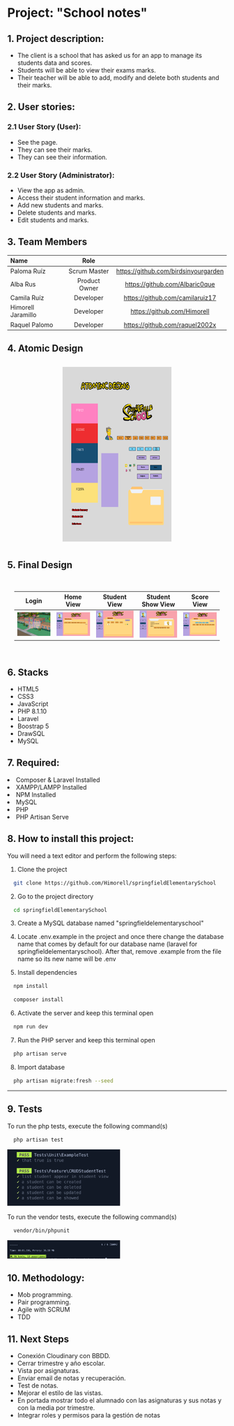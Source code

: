 <h1>Project: "School notes"</h1>

<h2>1. Project description:</h2>
<ul>
<li>The client is a school that has asked us for an app to manage its students data and scores.</li>
<li>Students will be able to view their exams marks.</li>
<li>Their teacher will be able to add, modify and delete both students and their marks.</li>
</ul>

<h2>2. User stories:</h2>

<h3>2.1 User Story (User):</h3>
<ul>
<li>See the page.</li>
<li>They can see their marks.</li>
<li>They can see their information.</li>
</ul>

<h3>2.2 User Story (Administrator):</h3>
<ul>
<li>View the app as admin.</li>
<li>Access their student information and marks.</li>
<li>Add new students and marks.</li>
<li>Delete students and marks.</li>
<li>Edit students and marks.</li>
</ul>



## 3. Team Members

| Name | Role | |
| :--- | :---: | :---: |
| Paloma Ruíz |  Scrum Master | https://github.com/birdsinyourgarden |
| Alba Rus | Product Owner | https://github.com/Albaric0que |
| Camila Ruíz  | Developer | https://github.com/camilaruiz17 |
| Himorell Jaramillo | Developer | https://github.com/Himorell |
| Raquel Palomo | Developer| https://github.com/raquel2002x|


<h2>4. Atomic Design</h2> 
<div style="display:flex; flex-wrap:wrap; justify-content:center; margin:auto">
<img style="width:250px; height:400px; margin:12px" src="public/css/img/imageAtomicD.png" alt="Atomic Design"/>
</div>

<h2>5. Final Design</h2> 
<div style="heigth:auto; display:flex; flex-wrap:wrap; justify-content:center; padding:1rem">

| Login |  Home View |  Student View |  Student Show View | Score View |
| --- | --- | --- | --- | --- |
| <img style="width:150px;" src="public/css/img/imageLogin.png" alt="Login"/> | <img style="width:150px;" src="public/css/img/homeView.png" alt=""/> | <img style="width:150px;" src="public/css/img/studentView.png" alt=""/> |  <img style="width:150px;" src="public/css/img/studentShowView.png"/> | <img style="width:150px;" src="public/css/img/scoreView2.png"/> |

</div>


<h2>6. Stacks</h2>
<ul>
<li>HTML5</li>
<li>CSS3</li>
<li>JavaScript</li>
<li>PHP 8.1.10</li>
<li>Laravel</li>
<li>Boostrap 5</li>
<li>DrawSQL</li>
<li>MySQL</li>
</ul>

<h2>7. Required:</h2>
<li>Composer & Laravel Installed</li>
<li>XAMPP/LAMPP Installed</li>
<li>NPM Installed</li>
<li>MySQL</li>
<li>PHP</li>
<li>PHP Artisan Serve</li>

<h2>8. How to install this project:</h2>

You will need a text editor and perform the following steps:

1. Clone the project
```bash
  git clone https://github.com/Himorell/springfieldElementarySchool
```

2. Go to the project directory
```bash
  cd springfieldElementarySchool
```

3. Create a MySQL database named "springfieldelementaryschool"

4. Locate .env.example in the project and once there change the database name that comes by default for our database name (laravel for springfieldelementaryschool). After that, remove .example from the file name so its new name will be .env

5. Install dependencies
```bash
  npm install
```
```bash
  composer install
```

6. Activate the server and keep this terminal open
```bash
  npm run dev
```

7. Run the PHP server and keep this terminal open
```bash
  php artisan serve
```

8. Import database
```bash
  php artisan migrate:fresh --seed
```

***

 <h2>9. Tests</h2>

To run the php tests, execute the following command(s)
```bash
  php artisan test
```
<img width="259" alt="Screenshot test" src="public/css/img/phpTest.png">


To run the vendor tests, execute the following command(s)
```bash
  vendor/bin/phpunit
```
<img width="259" alt="Screenshot test" src="public/css/img/vendorTest.png">


<h2>10. Methodology:</h2>
<ul>
<li>Mob programming.</li>
<li>Pair programming.</li>
<li>Agile with SCRUM</li>
<li>TDD</li>
</ul>


<h2>11. Next Steps</h2>
<ul>
<li>Conexión Cloudinary con BBDD.</li>
<li>Cerrar trimestre y año escolar.</li>
<li>Vista por asignaturas.</li>
<li>Enviar email de notas y recuperación.</li>
<li>Test de notas.</li>
<li>Mejorar el estilo de las vistas.</li>
<li>En portada mostrar todo el alumnado con las asignaturas y sus notas y con la media por trimestre.
</li>
<li>Integrar roles y permisos para la gestión de notas
</li>

</ul> 






